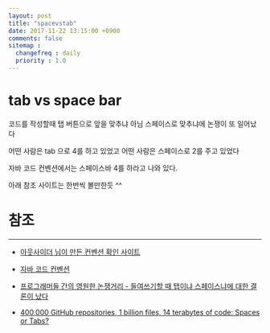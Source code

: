 ```yaml
---
layout: post
title: "spacevstab"
date: 2017-11-22 13:15:00 +0900
comments: false
sitemap :
  changefreq : daily
  priority : 1.0
---
```


# tab vs space bar

코드를 작성할때 탭 버튼으로 앞을 맞추냐 아님 스페이스로 맞추냐에 논쟁이 또 일어났다

어떤 사람은 tab 으로 4를 하고 있었고 어떤 사람은 스페이스로 2를 주고 있었다

자바 코드 컨벤션에서는 스페이스바 4를 하라고 나와 있다. 

아래 참조 사이트는 한번씩 볼만한듯 ^^


# 참조 
-----

* [아웃사이더 님이 만든 컨벤션 확인 사이트](http://sideeffect.kr/popularconvention/)

* [자바 코드 컨벤션](http://yohanan.org/steve/projects/java-code-conventions/#SECTION00050000000000000000)

* [프로그래머들 간의 영원한 논쟁거리 - 들여쓰기할 때 탭이냐 스페이스냐에 대한 결론이 났다](http://egloos.zum.com/isao76/v/2595190)

* [400,000 GitHub repositories, 1 billion files, 14 terabytes of code: Spaces or Tabs?](https://medium.com/@hoffa/400-000-github-repositories-1-billion-files-14-terabytes-of-code-spaces-or-tabs-7cfe0b5dd7fd)
